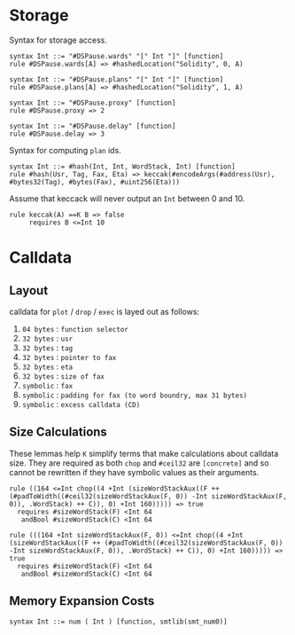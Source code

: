 # Storage

Syntax for storage access.

```k
syntax Int ::= "#DSPause.wards" "[" Int "]" [function]
rule #DSPause.wards[A] => #hashedLocation("Solidity", 0, A)

syntax Int ::= "#DSPause.plans" "[" Int "]" [function]
rule #DSPause.plans[A] => #hashedLocation("Solidity", 1, A)

syntax Int ::= "#DSPause.proxy" [function]
rule #DSPause.proxy => 2

syntax Int ::= "#DSPause.delay" [function]
rule #DSPause.delay => 3
```

Syntax for computing `plan` ids.

```k
syntax Int ::= #hash(Int, Int, WordStack, Int) [function]
rule #hash(Usr, Tag, Fax, Eta) => keccak(#encodeArgs(#address(Usr), #bytes32(Tag), #bytes(Fax), #uint256(Eta)))
```

Assume that keccack will never output an `Int` between 0 and 10.

```k
rule keccak(A) ==K B => false
     requires B <=Int 10
```

# Calldata

## Layout

calldata for `plot` / `drop` / `exec` is layed out as follows:

1. `04 bytes` : `function selector`
1. `32 bytes` : `usr`
1. `32 bytes` : `tag`
1. `32 bytes` : `pointer to fax`
1. `32 bytes` : `eta`
1. `32 bytes` : `size of fax`
1. `symbolic` : `fax`
1. `symbolic` : `padding for fax (to word boundry, max 31 bytes)`
1. `symbolic` : `excess calldata (CD)`

## Size Calculations

These lemmas help `K` simplify terms that make calculations about calldata size. They are required as
both `chop` and `#ceil32` are `[concrete]` and so cannot be rewritten if they have symbolic values
as their arguments.

```k
rule ((164 <=Int chop((4 +Int (sizeWordStackAux((F ++ (#padToWidth((#ceil32(sizeWordStackAux(F, 0)) -Int sizeWordStackAux(F, 0)), .WordStack) ++ C)), 0) +Int 160))))) => true
  requires #sizeWordStack(F) <Int 64
   andBool #sizeWordStack(C) <Int 64

rule (((164 +Int sizeWordStackAux(F, 0)) <=Int chop((4 +Int (sizeWordStackAux((F ++ (#padToWidth((#ceil32(sizeWordStackAux(F, 0)) -Int sizeWordStackAux(F, 0)), .WordStack) ++ C)), 0) +Int 160))))) => true
  requires #sizeWordStack(F) <Int 64
   andBool #sizeWordStack(C) <Int 64
```

## Memory Expansion Costs

```k
syntax Int ::= num ( Int ) [function, smtlib(smt_num0)]
```
